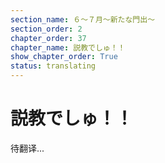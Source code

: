 ```yaml
---
section_name: ６～７月～新たな門出～
section_order: 2
chapter_order: 37
chapter_name: 説教でしゅ！！
show_chapter_order: True
status: translating
---
```


# 説教でしゅ！！
待翻译...
